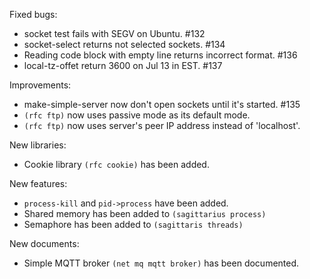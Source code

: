 Fixed bugs:

- socket test fails with SEGV on Ubuntu. #132
- socket-select returns not selected sockets. #134
- Reading code block with empty line returns incorrect format. #136
- local-tz-offet return 3600 on Jul 13 in EST. #137

Improvements:

- make-simple-server now don't open sockets until it's started. #135
- `(rfc ftp)` now uses passive mode as its default mode.
- `(rfc ftp)` now uses server's peer IP address instead of 'localhost'.

New libraries:

- Cookie library `(rfc cookie)` has been added.

New features:

- `process-kill` and `pid->process` have been added.
- Shared memory has been added to `(sagittarius process)`
- Semaphore has been added to `(sagittaris threads)`

New documents:

- Simple MQTT broker `(net mq mqtt broker)` has been documented.
